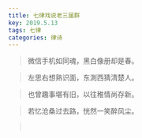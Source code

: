 ```yaml
---
title: 七律戏说老三届群
key: 2019.5.13
tags: 七律
categories: 律诗
---
```


<blockquote class="blockquote-center">微信手机如同魂，黑白像册却是春。
</blockquote>
<blockquote class="blockquote-center">左思右想熟识面，东測西猜清楚人。
</blockquote>
<blockquote class="blockquote-center">也曾趣事堪有旧，以往稚情尚存新。
</blockquote>
<blockquote class="blockquote-center">若忆沧桑过去路，恍然一笑醉风尘。
</blockquote>
<blockquote class="blockquote-center"></br>
</blockquote>
